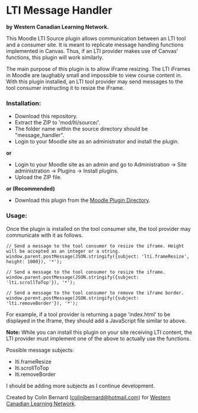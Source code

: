 # LTI Message Handler
**by Western Canadian Learning Network.**  

This Moodle LTI Source plugin allows communication between an LTI tool and a consumer site. It is meant to replicate message handling functions implemented in Canvas. Thus, if an LTI provider makes use of Canvas' functions, this plugin will work similarly.   

The main purpose of this plugin is to allow iFrame resizing. The LTI iFrames in Moodle are laughably small and impossible to view course content in. With this plugin installed, an LTI tool provider may send messages to the tool consumer instructing it to resize the iFrame.  

### Installation:  
- Download this repository.  
- Extract the ZIP to 'mod/lti/source/'.  
- The folder name within the source directory should be "message_handler".  
- Login to your Moodle site as an administrator and install the plugin.

**or**  

- Login to your Moodle site as an admin and go to Administration -> Site administration -> Plugins -> Install plugins.  
- Upload the ZIP file.  

**or (Recommended)**  

- Download this plugin from the [Moodle Plugin Directory](https://moodle.org/plugins/ltisource_message_handler).  

### Usage:  
Once the plugin is installed on the tool consumer site, the tool provider may communicate with it as follows.  
```
// Send a message to the tool consumer to resize the iframe. Height will be accepted as an integer or a string.
window.parent.postMessage(JSON.stringify({subject: 'lti.frameResize', height: 1000}), '*');

// Send a message to the tool consumer to resize the iframe.
window.parent.postMessage(JSON.stringify({subject: 'lti.scrollToTop'}), '*');

// Send a message to the tool consumer to remove the iframe border.
window.parent.postMessage(JSON.stringify({subject: 'lti.removeBorder'}), '*');
```
For example, if a tool provider is returning a page 'index.html' to be displayed in the iframe, they should add a JavaScript file similar to above.  

**Note:** While you can install this plugin on your site receiving LTI content, the LTI provider must implement one of the above to actually use the functions.

Possible message subjects:  
- lti.frameResize  
- lti.scrollToTop  
- lti.removeBorder

I should be adding more subjects as I continue development.

Created by Colin Bernard (colinjbernard@hotmail.com) for [Western Canadian Learning Network](https://wcln.ca).  
